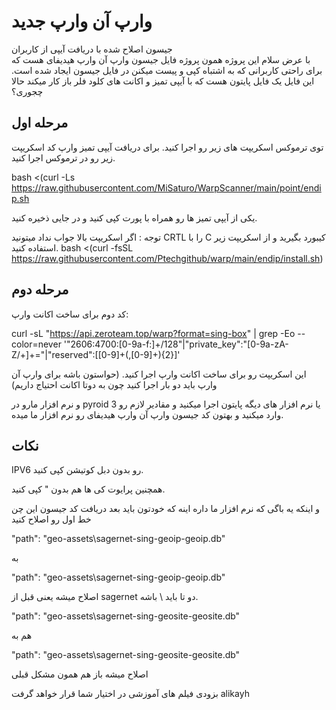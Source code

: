 
# وارپ آن وارپ جدید

جیسون اصلاح شده با دریافت آیپی از کاربران  
با عرض سلام این پروژه همون پروژه فایل جیسون وارپ آن وارپ هیدیفای هست که برای راحتی کاربرانی که به اشتباه کپی و پیست میکنن در فایل جیسون ایجاد شده است.
این فایل یک فایل پایتون هست که با آیپی تمیز و اکانت های کلود فلر باز کار میکند حالا چجوری؟

## مرحله اول
توی ترموکس اسکریپت های زیر رو اجرا کنید.
برای دریافت آیپی تمیز وارپ کد اسکریپت زیر رو در ترموکس اجرا کنید.

bash <(curl -Ls https://raw.githubusercontent.com/MiSaturo/WarpScanner/main/point/endip.sh

یکی از آیپی تمیز ها رو همراه با پورت کپی کنید و در جایی ذخیره کنید.

توجه : اگر اسکریپت بالا جواب نداد میتونید CRTL را با C کیبورد بگیرید و از اسکریپت زیر استفاده کنید.
bash <(curl -fsSL https://raw.githubusercontent.com/Ptechgithub/warp/main/endip/install.sh)
## مرحله دوم
کد دوم برای ساخت اکانت وارپ:

curl -sL "https://api.zeroteam.top/warp?format=sing-box" | grep -Eo --color=never '"2606:4700:[0-9a-f:]+/128"|"private_key":"[0-9a-zA-Z\/+]+="|"reserved":\[[0-9]+(,[0-9]+){2}\]'

این اسکریپت رو برای ساخت اکانت وارپ اجرا کنید. (حواستون باشه برای وارپ آن وارپ باید دو بار اجرا کنید چون به دوتا اکانت احتیاج داریم)

و نرم افزار مارو در pyroid 3 یا نرم افزار های دیگه پایتون اجرا میکنید و مقادیر لازم رو وارد میکنید و بهتون کد جیسون وارپ آن وارپ هیدیفای رو نرم افزار ما میده.

## نکات
IPV6 رو بدون دبل کوتیشن کپی کنید.

همچنین پرایوت کی ها هم بدون " کپی کنید.

و اینکه یه باگی که نرم افزار ما داره اینه که خودتون باید بعد دریافت کد جیسون این چن خط اول رو اصلاح کنید

"path": "geo-assets\sagernet-sing-geoip-geoip.db" 

به 

"path": "geo-assets\\sagernet-sing-geoip-geoip.db"

اصلاح میشه یعنی قبل از sagernet دو تا باید \ باشه.

"path": "geo-assets\sagernet-sing-geosite-geosite.db"

هم به 

"path": "geo-assets\\sagernet-sing-geosite-geosite.db"

اصلاح میشه باز هم همون مشکل قبلی 

بزودی فیلم های آموزشی در اختیار شما قرار خواهد گرفت
alikayh
